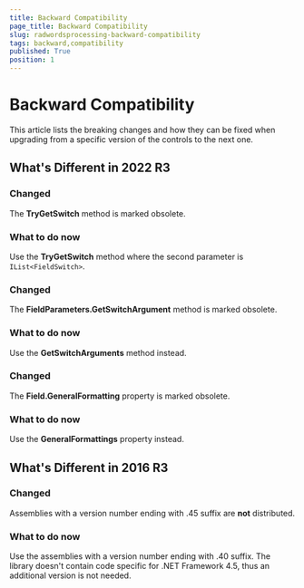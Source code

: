 ```yaml
---
title: Backward Compatibility
page_title: Backward Compatibility
slug: radwordsprocessing-backward-compatibility
tags: backward,compatibility
published: True
position: 1
---
```


# Backward Compatibility

This article lists the breaking changes and how they can be fixed when upgrading from a specific version of the controls to the next one.

## What's Different in 2022 R3

### Changed

The __TryGetSwitch__ method is marked obsolete.

### What to do now

Use the __TryGetSwitch__ method where the second parameter is `IList<FieldSwitch>`. 

### Changed

The __FieldParameters.GetSwitchArgument__ method is marked obsolete.

### What to do now

Use the __GetSwitchArguments__ method instead.
  
### Changed

The __Field.GeneralFormatting__ property is marked obsolete.

### What to do now

Use the __GeneralFormattings__ property instead. 

## What's Different in 2016 R3  


### Changed

Assemblies with a version number ending with .45 suffix are **not** distributed.

### What to do now

Use the assemblies with a version number ending with .40 suffix. The library doesn't contain code specific for .NET Framework 4.5, thus an additional version is not needed.
